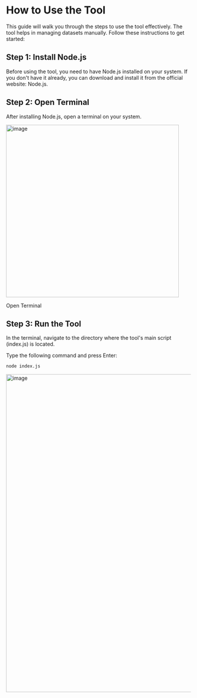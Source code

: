 # How to Use the Tool
This guide will walk you through the steps to use the tool effectively. The tool helps in managing datasets manually. Follow these instructions to get started:

## Step 1: Install Node.js
Before using the tool, you need to have Node.js installed on your system. If you don't have it already, you can download and install it from the official website: Node.js.

## Step 2: Open Terminal
After installing Node.js, open a terminal on your system.

<img width="471" alt="image" src="https://github.com/Loke-60000/manual-dataset-tool/assets/104599813/7791a72e-9651-49f6-8719-1b6b6208f187">


Open Terminal

## Step 3: Run the Tool
In the terminal, navigate to the directory where the tool's main script (index.js) is located.

Type the following command and press Enter:

```bash
node index.js
```


<img width="868" alt="image" src="https://github.com/Loke-60000/manual-dataset-tool/assets/104599813/bd21bad2-53a6-4379-a2df-2df66ba3e9e6">

